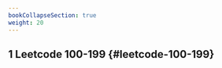 ```yaml
---
bookCollapseSection: true
weight: 20
---
```


## <span class="section-num">1</span> Leetcode 100-199 {#leetcode-100-199}
